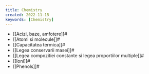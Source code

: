 ```yaml
---
title: Chemistry
created: 2022-11-15
keywords: [Chemistry]
---
```


- [[Acizi, baze, amfotere]]#
- [[Atomi si molecule]]#
- [[Capacitatea termica]]#
- [[Legea conservarii masei]]#
- [[Legea compozitiei constante si legea proportiilor multiple]]#
- [[Ioni]]#
- [[Phenols]]#
